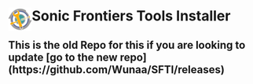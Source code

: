 <h1>
        <img width="48" align="left" src="https://github.com/Wunaa/SFTI/blob/main/Sonic%20Frontiers%20Tools%20Installer/Raw/Images/IconDownloader.png">
    </a>
    Sonic Frontiers Tools Installer
</h1>
<h2>
This is the old Repo for this if you are looking to update [go to the new repo](https://github.com/Wunaa/SFTI/releases)
</h2>
